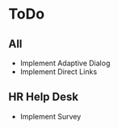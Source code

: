# ToDo

## All

- Implement Adaptive Dialog
- Implement Direct Links

## HR Help Desk

- Implement Survey
